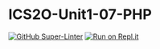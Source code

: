 # ICS2O-Unit1-07-PHP

[![GitHub Super-Linter](https://github.com/shuang768/ICS2O-Unit1-07-PHP/workflows/Lint%20Code%20Base/badge.svg)](https://github.com/marketplace/actions/super-linter)
[![Run on Repl.it](https://replit.com/badge/github/chrisatk/ics2o-html)](https://replit.com/new/github/chrisatk/ics2o-html)

